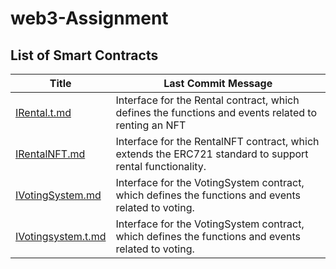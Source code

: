 # web3-Assignment

## List of Smart Contracts

| Title | Last Commit Message |
|---|---|
| [IRental.t.md](https://github.com/danielbelay321/web3-Assignment/blob/main/IRental.t.md) |Interface for the Rental contract, which defines the functions and events related to renting an NFT |
| [IRentalNFT.md](https://github.com/danielbelay321/web3-Assignment/blob/main/IRentalNFT.md) | Interface for the RentalNFT contract, which extends the ERC721 standard to support rental functionality. |
| [IVotingSystem.md](https://github.com/danielbelay321/web3-Assignment/blob/main/IVotingSystem.md) | Interface for the VotingSystem contract, which defines the functions and events related to voting. |
| [IVotingsystem.t.md](https://github.com/danielbelay321/web3-Assignment/blob/main/IVotingsystem.t.md) | Interface for the VotingSystem contract, which defines the functions and events related to voting. |


